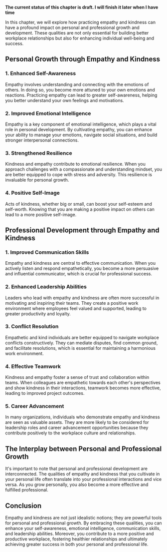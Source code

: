 **The current status of this chapter is draft. I will finish it later when I have time**

In this chapter, we will explore how practicing empathy and kindness can have a profound impact on personal and professional growth and development. These qualities are not only essential for building better workplace relationships but also for enhancing individual well-being and success.

Personal Growth through Empathy and Kindness
--------------------------------------------

### 1. **Enhanced Self-Awareness**

Empathy involves understanding and connecting with the emotions of others. In doing so, you become more attuned to your own emotions and reactions. Practicing empathy can lead to greater self-awareness, helping you better understand your own feelings and motivations.

### 2. **Improved Emotional Intelligence**

Empathy is a key component of emotional intelligence, which plays a vital role in personal development. By cultivating empathy, you can enhance your ability to manage your emotions, navigate social situations, and build stronger interpersonal connections.

### 3. **Strengthened Resilience**

Kindness and empathy contribute to emotional resilience. When you approach challenges with a compassionate and understanding mindset, you are better equipped to cope with stress and adversity. This resilience is invaluable for personal growth.

### 4. **Positive Self-Image**

Acts of kindness, whether big or small, can boost your self-esteem and self-worth. Knowing that you are making a positive impact on others can lead to a more positive self-image.

Professional Development through Empathy and Kindness
-----------------------------------------------------

### 1. **Improved Communication Skills**

Empathy and kindness are central to effective communication. When you actively listen and respond empathetically, you become a more persuasive and influential communicator, which is crucial for professional success.

### 2. **Enhanced Leadership Abilities**

Leaders who lead with empathy and kindness are often more successful in motivating and inspiring their teams. They create a positive work environment where employees feel valued and supported, leading to greater productivity and loyalty.

### 3. **Conflict Resolution**

Empathetic and kind individuals are better equipped to navigate workplace conflicts constructively. They can mediate disputes, find common ground, and facilitate resolutions, which is essential for maintaining a harmonious work environment.

### 4. **Effective Teamwork**

Kindness and empathy foster a sense of trust and collaboration within teams. When colleagues are empathetic towards each other's perspectives and show kindness in their interactions, teamwork becomes more effective, leading to improved project outcomes.

### 5. **Career Advancement**

In many organizations, individuals who demonstrate empathy and kindness are seen as valuable assets. They are more likely to be considered for leadership roles and career advancement opportunities because they contribute positively to the workplace culture and relationships.

The Interplay between Personal and Professional Growth
------------------------------------------------------

It's important to note that personal and professional development are interconnected. The qualities of empathy and kindness that you cultivate in your personal life often translate into your professional interactions and vice versa. As you grow personally, you also become a more effective and fulfilled professional.

Conclusion
----------

Empathy and kindness are not just idealistic notions; they are powerful tools for personal and professional growth. By embracing these qualities, you can enhance your self-awareness, emotional intelligence, communication skills, and leadership abilities. Moreover, you contribute to a more positive and productive workplace, fostering healthier relationships and ultimately achieving greater success in both your personal and professional life.
